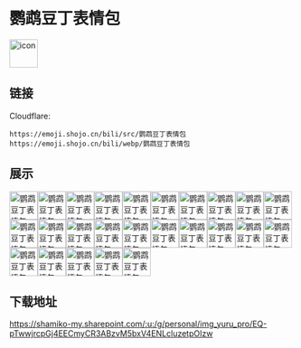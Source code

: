 # 鹦鹉豆丁表情包
<img src="https://emoji.shojo.cn/bili/src/鹦鹉豆丁表情包/icon.png" width="50" height="50" alt="icon">

## 链接
Cloudflare:
```
https://emoji.shojo.cn/bili/src/鹦鹉豆丁表情包
https://emoji.shojo.cn/bili/webp/鹦鹉豆丁表情包
```
## 展示
<img src="https://emoji.shojo.cn/bili/src/鹦鹉豆丁表情包/鹦鹉豆丁表情包-花花.png" width="50" height="50" alt="鹦鹉豆丁表情包-花花"><img src="https://emoji.shojo.cn/bili/src/鹦鹉豆丁表情包/鹦鹉豆丁表情包-点赞.png" width="50" height="50" alt="鹦鹉豆丁表情包-点赞"><img src="https://emoji.shojo.cn/bili/src/鹦鹉豆丁表情包/鹦鹉豆丁表情包-币有了.png" width="50" height="50" alt="鹦鹉豆丁表情包-币有了"><img src="https://emoji.shojo.cn/bili/src/鹦鹉豆丁表情包/鹦鹉豆丁表情包-锤你.png" width="50" height="50" alt="鹦鹉豆丁表情包-锤你"><img src="https://emoji.shojo.cn/bili/src/鹦鹉豆丁表情包/鹦鹉豆丁表情包-爱你.png" width="50" height="50" alt="鹦鹉豆丁表情包-爱你"><img src="https://emoji.shojo.cn/bili/src/鹦鹉豆丁表情包/鹦鹉豆丁表情包-贴贴.png" width="50" height="50" alt="鹦鹉豆丁表情包-贴贴"><img src="https://emoji.shojo.cn/bili/src/鹦鹉豆丁表情包/鹦鹉豆丁表情包-睡了.png" width="50" height="50" alt="鹦鹉豆丁表情包-睡了"><img src="https://emoji.shojo.cn/bili/src/鹦鹉豆丁表情包/鹦鹉豆丁表情包-告辞.png" width="50" height="50" alt="鹦鹉豆丁表情包-告辞"><img src="https://emoji.shojo.cn/bili/src/鹦鹉豆丁表情包/鹦鹉豆丁表情包-裂开.png" width="50" height="50" alt="鹦鹉豆丁表情包-裂开"><img src="https://emoji.shojo.cn/bili/src/鹦鹉豆丁表情包/鹦鹉豆丁表情包-摸鱼.png" width="50" height="50" alt="鹦鹉豆丁表情包-摸鱼"><img src="https://emoji.shojo.cn/bili/src/鹦鹉豆丁表情包/鹦鹉豆丁表情包-饿了.png" width="50" height="50" alt="鹦鹉豆丁表情包-饿了"><img src="https://emoji.shojo.cn/bili/src/鹦鹉豆丁表情包/鹦鹉豆丁表情包-佛了.png" width="50" height="50" alt="鹦鹉豆丁表情包-佛了"><img src="https://emoji.shojo.cn/bili/src/鹦鹉豆丁表情包/鹦鹉豆丁表情包-疑问.png" width="50" height="50" alt="鹦鹉豆丁表情包-疑问"><img src="https://emoji.shojo.cn/bili/src/鹦鹉豆丁表情包/鹦鹉豆丁表情包-棒棒糖.png" width="50" height="50" alt="鹦鹉豆丁表情包-棒棒糖"><img src="https://emoji.shojo.cn/bili/src/鹦鹉豆丁表情包/鹦鹉豆丁表情包-无语.png" width="50" height="50" alt="鹦鹉豆丁表情包-无语"><img src="https://emoji.shojo.cn/bili/src/鹦鹉豆丁表情包/鹦鹉豆丁表情包-放松.png" width="50" height="50" alt="鹦鹉豆丁表情包-放松"><img src="https://emoji.shojo.cn/bili/src/鹦鹉豆丁表情包/鹦鹉豆丁表情包-发愁.png" width="50" height="50" alt="鹦鹉豆丁表情包-发愁"><img src="https://emoji.shojo.cn/bili/src/鹦鹉豆丁表情包/鹦鹉豆丁表情包-思考.png" width="50" height="50" alt="鹦鹉豆丁表情包-思考"><img src="https://emoji.shojo.cn/bili/src/鹦鹉豆丁表情包/鹦鹉豆丁表情包-恭喜.png" width="50" height="50" alt="鹦鹉豆丁表情包-恭喜"><img src="https://emoji.shojo.cn/bili/src/鹦鹉豆丁表情包/鹦鹉豆丁表情包-呃呃.png" width="50" height="50" alt="鹦鹉豆丁表情包-呃呃"><img src="https://emoji.shojo.cn/bili/src/鹦鹉豆丁表情包/鹦鹉豆丁表情包-哭哭.png" width="50" height="50" alt="鹦鹉豆丁表情包-哭哭"><img src="https://emoji.shojo.cn/bili/src/鹦鹉豆丁表情包/鹦鹉豆丁表情包-膨胀了.png" width="50" height="50" alt="鹦鹉豆丁表情包-膨胀了"><img src="https://emoji.shojo.cn/bili/src/鹦鹉豆丁表情包/鹦鹉豆丁表情包-探头.png" width="50" height="50" alt="鹦鹉豆丁表情包-探头"><img src="https://emoji.shojo.cn/bili/src/鹦鹉豆丁表情包/鹦鹉豆丁表情包-新年快乐.png" width="50" height="50" alt="鹦鹉豆丁表情包-新年快乐"><img src="https://emoji.shojo.cn/bili/src/鹦鹉豆丁表情包/鹦鹉豆丁表情包-惊喜.png" width="50" height="50" alt="鹦鹉豆丁表情包-惊喜">

## 下载地址

https://shamiko-my.sharepoint.com/:u:/g/personal/img_yuru_pro/EQ-pTwwjrcpGj4EECmyCR3ABzvM5bxV4ENLcluzetpOIzw